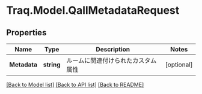 # Traq.Model.QallMetadataRequest

## Properties

Name | Type | Description | Notes
------------ | ------------- | ------------- | -------------
**Metadata** | **string** | ルームに関連付けられたカスタム属性 | [optional] 

[[Back to Model list]](../../README.md#documentation-for-models) [[Back to API list]](../../README.md#documentation-for-api-endpoints) [[Back to README]](../../README.md)

